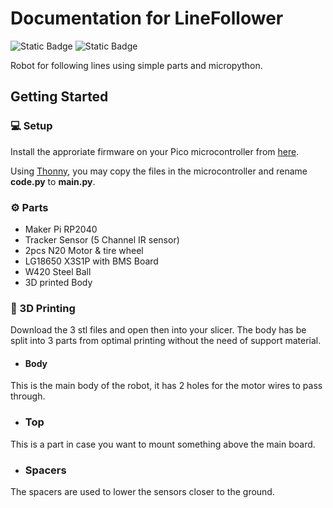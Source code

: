 # Documentation for LineFollower
![Static Badge](https://img.shields.io/badge/MicroPython-%232b2728?style=flat-square&logo=micropython)
![Static Badge](https://img.shields.io/badge/Raspberry%20Pi%20Pico-%23a22846?style=flat-square&logo=raspberrypi)


Robot for following lines using simple parts and micropython.

## Getting Started
### 💻 Setup
Install the approriate firmware on your Pico microcontroller from [here](https://micropython.org/download/).

Using [Thonny](https://thonny.org/), you may copy the files in the microcontroller and rename **code.py** to **main.py**.

### ⚙️ Parts
* Maker Pi RP2040
* Tracker Sensor (5 Channel IR sensor)
* 2pcs N20 Motor & tire wheel
* LG18650 X3S1P with BMS Board
* W420 Steel Ball
* 3D printed Body

### 🔨 3D Printing
Download the 3 stl files and open then into your slicer. The body has be split into 3 parts from optimal printing without the need of support material.

* #### Body
This is the main body of the robot, it has 2 holes for the motor wires to pass through.

* ### Top
This is a part in case you want to mount something above the main board.

* ### Spacers
The spacers are used to lower the sensors closer to the ground.

